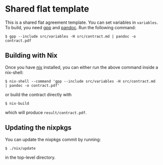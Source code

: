 # Shared flat template

This is a shared flat agreement template. You can set
variables in `variables`.  To build, you need [gpp][1] and
[pandoc][2]. Run the following command:

``` shell
$ gpp --include src/variables -H src/contract.md | pandoc -o contract.pdf
```

## Building with Nix

Once you have [nix](https://nixos.org/nix/) installed, you can either run the
above command inside a nix-shell:

``` shell
$ nix-shell --command 'gpp --include src/variables -H src/contract.md | pandoc -o contract.pdf'
```

or build the contract directly with

``` shell
$ nix-build
```

which will produce `result/contract.pdf`.

[1]: https://logological.org/gpp
[2]: https://pandoc.org/

## Updating the nixpkgs

You can update the nixpkgs commit by running:

``` shell
$ ./nix/update
```

in the top-level directory.
